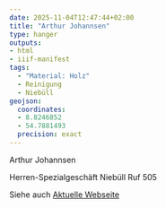 ```yaml
---
date: 2025-11-04T12:47:44+02:00
title: "Arthur Johannsen"
type: hanger
outputs:
- html
- iiif-manifest
tags:
  - "Material: Holz"
  - Reinigung
  - Niebüll
geojson:
  coordinates:
  - 8.8246852
  - 54.7881493
  precision: exact
---
```


Arthur
Johannsen

Herren-Spezialgeschäft
Niebüll Ruf 505

<div class="notes">
  Siehe auch <a href="https://www.arthur-johannsen.de/">Aktuelle Webseite</a>
</div>
